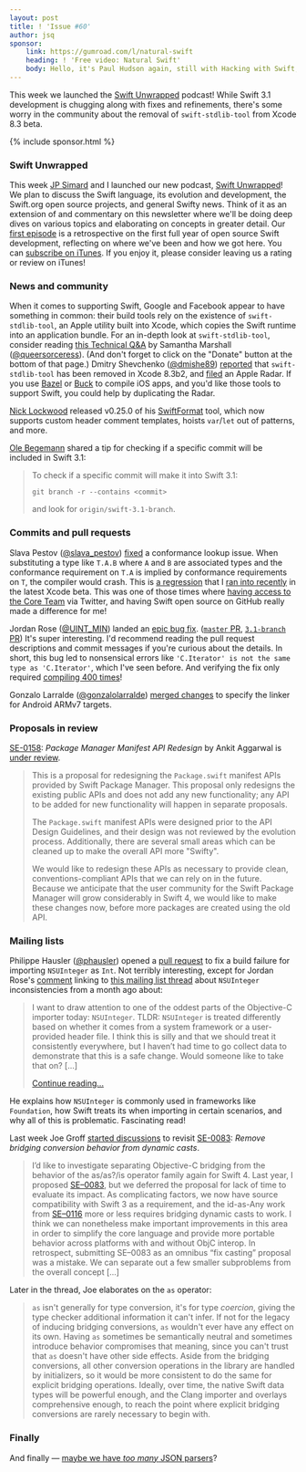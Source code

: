 ```yaml
---
layout: post
title: ! 'Issue #60'
author: jsq
sponsor:
    link: https://gumroad.com/l/natural-swift
    heading: ! 'Free video: Natural Swift'
    body: Hello, it's Paul Hudson again, still with Hacking with Swift, and still helping to support this awesome newsletter. After you've finished reading, why not download my Natural Swift video? It's 75 minutes of pure Swift goodness, and completely free.
---
```


This week we launched the [Swift Unwrapped](https://spec.fm/podcasts/swift-unwrapped) podcast! While Swift 3.1 development is chugging along with fixes and refinements, there's some worry in the community about the removal of `swift-stdlib-tool` from Xcode 8.3 beta.

<!--excerpt-->

{% include sponsor.html %}

### Swift Unwrapped

This week [JP Simard](https://twitter.com/simjp) and I launched our new podcast, [Swift Unwrapped](https://spec.fm/podcasts/swift-unwrapped)! We plan to discuss the Swift language, its evolution and development, the Swift.org open source projects, and general Swifty news. Think of it as an extension of and commentary on this newsletter where we'll be doing deep dives on various topics and elaborating on concepts in greater detail. Our [first episode](https://spec.fm/podcasts/swift-unwrapped/61849) is a retrospective on the first full year of open source Swift development, reflecting on where we've been and how we got here. You can [subscribe on iTunes](https://itunes.apple.com/us/podcast/swift-unwrapped/id1209817203). If you enjoy it, please consider leaving us a rating or review on iTunes!

### News and community

When it comes to supporting Swift, Google and Facebook appear to have something in common: their build tools rely on the existence of `swift-stdlib-tool`, an Apple utility built into Xcode, which copies the Swift runtime into an application bundle. For an in-depth look at `swift-stdlib-tool`, consider reading [this Technical Q&A](https://pewpewthespells.com/blog/swift_and_objc.html) by Samantha Marshall ([@queersorceress](https://twitter.com/queersorceress)). (And don't forget to click on the "Donate" button at the bottom of that page.) Dmitry Shevchenko ([@dmishe89](https://twitter.com/dmishe89)) [reported](https://bugs.swift.org/browse/SR-3957) that `swift-stdlib-tool` has been removed in Xcode 8.3b2, and [filed](https://openradar.appspot.com/radar?id=5608273688395776) an Apple Radar. If you use [Bazel](https://bazel.build) or [Buck](https://buckbuild.com) to compile iOS apps, and you'd like those tools to support Swift, you could help by duplicating the Radar.

[Nick Lockwood](https://twitter.com/nicklockwood/status/839264831362502656) released v0.25.0 of his [SwiftFormat](https://github.com/nicklockwood/SwiftFormat) tool, which now supports custom header comment templates, hoists `var`/`let` out of patterns, and more.

[Ole Begemann](https://twitter.com/olebegemann/status/839263316258193409) shared a tip for checking if a specific commit will be included in Swift 3.1:

> To check if a specific commit will make it into Swift 3.1:
>
> `git branch -r --contains <commit>`
>
> and look for `origin/swift-3.1-branch`.

### Commits and pull requests

Slava Pestov ([@slava_pestov](https://twitter.com/slava_pestov)) [fixed](https://github.com/apple/swift/pull/7887) a conformance lookup issue. When substituting a type like `T.A.B` where `A` and `B` are associated types and the conformance requirement on `T.A` is implied by conformance requirements on `T`, the compiler would crash. This is [a regression](https://bugs.swift.org/browse/SR-4088) that I [ran into recently](https://github.com/jessesquires/JSQDataSourcesKit/issues/95) in the latest Xcode beta. This was one of those times where [having access to the Core Team](https://twitter.com/slava_pestov/status/837818707871047681) via Twitter, and having Swift open source on GitHub really made a difference for me!

Jordan Rose ([@UINT_MIN](https://twitter.com/UINT_MIN)) landed an [epic bug fix](https://twitter.com/slava_pestov/status/839289812964139008). ([`master` PR](https://github.com/apple/swift/pull/7963), [`3.1-branch` PR](https://github.com/apple/swift/pull/7967)) It's super interesting. I'd recommend reading the pull request descriptions and commit messages if you're curious about the details. In short, this bug led to nonsensical errors like `'C.Iterator' is not the same type as 'C.Iterator'`, which I've seen before. And verifying the fix only required [compiling 400 times](https://twitter.com/UINT_MIN/status/839259261716746240)!

Gonzalo Larralde ([@gonzalolarralde](https://github.com/gonzalolarralde)) [merged changes](https://github.com/apple/swift/pull/7777) to specify the linker for Android ARMv7 targets.

### Proposals in review

[SE-0158](https://github.com/apple/swift-evolution/blob/master/proposals/0158-package-manager-manifest-api-redesign.md): *Package Manager Manifest API Redesign* by Ankit Aggarwal is [under review](https://lists.swift.org/pipermail/swift-evolution-announce/2017-March/000329.html).

> This is a proposal for redesigning the `Package.swift` manifest APIs provided by Swift Package Manager.
This proposal only redesigns the existing public APIs and does not add any new functionality; any API to be added for new functionality will happen in separate proposals.
>
> The `Package.swift` manifest APIs were designed prior to the API Design Guidelines, and their design was not reviewed by the evolution process. Additionally, there are several small areas which can be cleaned up to make the overall API more "Swifty".
>
> We would like to redesign these APIs as necessary to provide clean, conventions-compliant APIs that we can rely on in the future. Because we anticipate that the user community for the Swift Package Manager will grow considerably in Swift 4, we would like to make these changes now, before more packages are created using the old API.

### Mailing lists

Philippe Hausler ([@phausler](https://github.com/phausler)) opened a [pull request](https://github.com/apple/swift/pull/7979) to fix a build failure for importing `NSUInteger` as `Int`. Not terribly interesting, except for Jordan Rose's [comment](https://github.com/apple/swift/pull/7979#issuecomment-285099500) linking to [this mailing list thread](https://lists.swift.org/pipermail/swift-evolution/Week-of-Mon-20170130/031327.html) about `NSUInteger` inconsistencies from a month ago about:

> I want to draw attention to one of the oddest parts of the Objective-C importer today: `NSUInteger`. TLDR: `NSUInteger` is treated differently based on whether it comes from a system framework or a user-provided header file. I think this is silly and that we should treat it consistently everywhere, but I haven’t had time to go collect data to demonstrate that this is a safe change. Would someone like to take that on? [...]
>
> [Continue reading...](https://lists.swift.org/pipermail/swift-evolution/Week-of-Mon-20170130/031327.html)

He explains how `NSUInteger` is commonly used in frameworks like `Foundation`, how Swift treats its when importing in certain scenarios, and why all of this is problematic. Fascinating read!

Last week Joe Groff [started discussions](https://lists.swift.org/pipermail/swift-evolution/Week-of-Mon-20170227/033376.html) to revisit [SE-0083](https://github.com/apple/swift-evolution/blob/master/proposals/0083-remove-bridging-from-dynamic-casts.md): *Remove bridging conversion behavior from dynamic casts*.

> I’d like to investigate separating Objective-C bridging from the behavior of the as/as?/is operator family again for Swift 4. Last year, I proposed [SE–0083](https://github.com/apple/swift-evolution/blob/master/proposals/0083-remove-bridging-from-dynamic-casts.md), but we deferred the proposal for lack of time to evaluate its impact. As complicating factors, we now have source compatibility with Swift 3 as a requirement, and the id-as-Any work from [SE–0116](https://github.com/apple/swift-evolution/blob/master/proposals/0116-id-as-any.md) more or less requires bridging dynamic casts to work. I think we can nonetheless make important improvements in this area in order to simplify the core language and provide more portable behavior across platforms with and without ObjC interop. In retrospect, submitting SE–0083 as an omnibus “fix casting” proposal was a mistake. We can separate out a few smaller subproblems from the overall concept [...]

Later in the thread, Joe elaborates on the `as` operator:

> `as` isn't generally for type conversion, it's for type *coercion*, giving the type checker additional information it can't infer. If not for the legacy of inducing bridging conversions, `as` wouldn't ever have any effect on its own. Having `as` sometimes be semantically neutral and sometimes introduce behavior compromises that meaning, since you can't trust that `as` doesn't have other side effects. Aside from the bridging conversions, all other conversion operations in the library are handled by initializers, so it would be more consistent to do the same for explicit bridging operations. Ideally, over time, the native Swift data types will be powerful enough, and the Clang importer and overlays comprehensive enough, to reach the point where explicit bridging conversions are rarely necessary to begin with.

### Finally

And finally &mdash; [maybe we have *too many* JSON parsers](https://twitter.com/ayanonagon/status/839238968004616192)?
